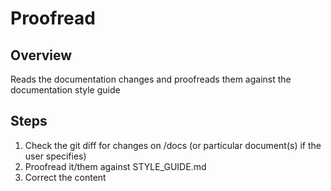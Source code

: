# Proofread

## Overview

Reads the documentation changes and proofreads them against the documentation style guide

## Steps

1. Check the git diff for changes on /docs (or particular document(s) if the user specifies)
2. Proofread it/them against STYLE_GUIDE.md
3. Correct the content
